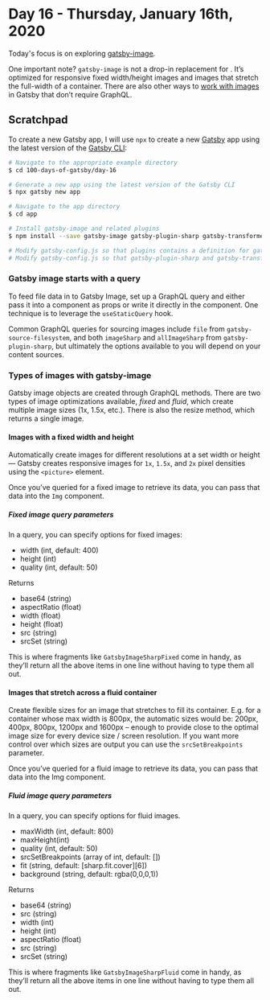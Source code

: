 # Day 16 - Thursday, January 16th, 2020

Today's focus is on exploring [gatsby-image](https://www.gatsbyjs.org/docs/gatsby-image/).

One important note? `gatsby-image` is not a drop-in replacement for <img />. It’s optimized for responsive fixed width/height images and images that stretch the full-width of a container. There are also other ways to [work with images](https://www.gatsbyjs.org/docs/images-and-files/) in Gatsby that don’t require GraphQL.

## Scratchpad

To create a new Gatsby app, I will use `npx` to create a new [Gatsby](https://www.gatsbyjs.com) app using the latest version of the [Gatsby CLI](https://www.gatsbyjs.com):

```sh
# Navigate to the appropriate example directory
$ cd 100-days-of-gatsby/day-16

# Generate a new app using the latest version of the Gatsby CLI
$ npx gatsby new app

# Navigate to the app directory
$ cd app

# Install gatsby-image and related plugins
$ npm install --save gatsby-image gatsby-plugin-sharp gatsby-transformer-sharp

# Modify gatsby-config.js so that plugins contains a definition for gatsby-source-filesystem with options specifying images
# Modify gatsby-config.js so that gatsby-plugin-sharp and gatsby-transformer-sharp are defined in plugins
```

### Gatsby image starts with a query

To feed file data in to Gatsby Image, set up a GraphQL query and either pass it into a component as props or write it directly in the component. One technique is to leverage the `useStaticQuery` hook.

Common GraphQL queries for sourcing images include `file` from `gatsby-source-filesystem`, and both `imageSharp` and `allImageSharp` from `gatsby-plugin-sharp`, but ultimately the options available to you will depend on your content sources.

### Types of images with gatsby-image

Gatsby image objects are created through GraphQL methods. There are two types of image optimizations available, *fixed* and *fluid*, which create multiple image sizes (1x, 1.5x, etc.). There is also the resize method, which returns a single image.

#### Images with a fixed width and height

Automatically create images for different resolutions at a set width or height — Gatsby creates responsive images for `1x`, `1.5x`, and `2x` pixel densities using the `<picture>` element.

Once you’ve queried for a fixed image to retrieve its data, you can pass that data into the `Img` component.

##### Fixed image query parameters

In a query, you can specify options for fixed images:

+ width (int, default: 400)
+ height (int)
+ quality (int, default: 50)

Returns

+ base64 (string)
+ aspectRatio (float)
+ width (float)
+ height (float)
+ src (string)
+ srcSet (string)

This is where fragments like `GatsbyImageSharpFixed` come in handy, as they’ll return all the above items in one line without having to type them all out.

#### Images that stretch across a fluid container

Create flexible sizes for an image that stretches to fill its container. E.g. for a container whose max width is 800px, the automatic sizes would be: 200px, 400px, 800px, 1200px and 1600px – enough to provide close to the optimal image size for every device size / screen resolution. If you want more control over which sizes are output you can use the `srcSetBreakpoints` parameter.

Once you’ve queried for a fluid image to retrieve its data, you can pass that data into the Img component.

##### Fluid image query parameters

In a query, you can specify options for fluid images.

+ maxWidth (int, default: 800)
+ maxHeight(int)
+ quality (int, default: 50)
+ srcSetBreakpoints (array of int, default: [])
+ fit (string, default: [sharp.fit.cover][6])
+ background (string, default: rgba(0,0,0,1))

Returns

+ base64 (string)
+ src (string)
+ width (int)
+ height (int)
+ aspectRatio (float)
+ src (string)
+ srcSet (string)

This is where fragments like `GatsbyImageSharpFluid` come in handy, as they’ll return all the above items in one line without having to type them all out.
